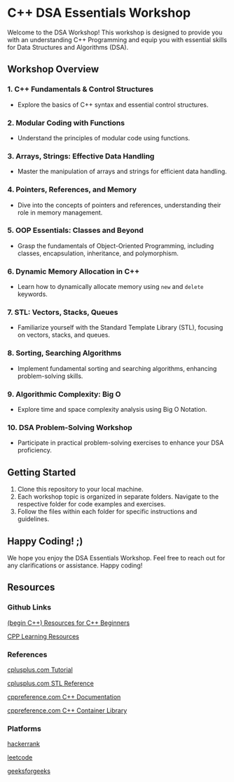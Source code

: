 # C++ DSA Essentials Workshop

Welcome to the DSA Workshop! This workshop is designed to provide you with an understanding C++ Programming and equip you with essential skills for Data Structures and Algorithms (DSA).

## Workshop Overview

### 1. C++ Fundamentals & Control Structures
   - Explore the basics of C++ syntax and essential control structures.

### 2. Modular Coding with Functions
   - Understand the principles of modular code using functions.

### 3. Arrays, Strings: Effective Data Handling
   - Master the manipulation of arrays and strings for efficient data handling.

### 4. Pointers, References, and Memory
   - Dive into the concepts of pointers and references, understanding their role in memory management.

### 5. OOP Essentials: Classes and Beyond
   - Grasp the fundamentals of Object-Oriented Programming, including classes, encapsulation, inheritance, and polymorphism.

### 6. Dynamic Memory Allocation in C++
   - Learn how to dynamically allocate memory using `new` and `delete` keywords.

### 7. STL: Vectors, Stacks, Queues
   - Familiarize yourself with the Standard Template Library (STL), focusing on vectors, stacks, and queues.

### 8. Sorting, Searching Algorithms
   - Implement fundamental sorting and searching algorithms, enhancing problem-solving skills.

### 9. Algorithmic Complexity: Big O
   - Explore time and space complexity analysis using Big O Notation.

### 10. DSA Problem-Solving Workshop
   - Participate in practical problem-solving exercises to enhance your DSA proficiency.

## Getting Started

1. Clone this repository to your local machine.
2. Each workshop topic is organized in separate folders. Navigate to the respective folder for code examples and exercises.
3. Follow the files within each folder for specific instructions and guidelines.

## Happy Coding! ;)
We hope you enjoy the DSA Essentials Workshop.
Feel free to reach out for any clarifications or assistance.
Happy coding!

## Resources

### Github Links

[(begin C++) Resources for C++ Beginners](https://gist.github.com/johnmcfarlane/1b2d9c83e4d3f700ba61e2df4077c613)

[CPP Learning Resources](https://github.com/RedSkittleFox/Cpp-Learning-Resources)

### References

[cplusplus.com Tutorial](https://cplusplus.com/doc/tutorial/)

[cplusplus.com STL Reference](https://cplusplus.com/reference/stl/)

[cppreference.com C++ Documentation](https://en.cppreference.com/w/cpp)

[cppreference.com C++ Container Library](https://en.cppreference.com/w/cpp/container)



### Platforms

[hackerrank](https://www.hackerrank.com/)

[leetcode](https://leetcode.com/)

[geeksforgeeks](https://www.geeksforgeeks.org/)

